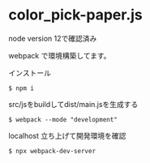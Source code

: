 # color_pick-paper.js

node version 12で確認済み

webpack で環境構築してます。


インストール
```
$ npm i
```

src/jsをbuildしてdist/main.jsを生成する
```
$ webpack --mode "development"
```

localhost 立ち上げて開発環境を確認
```
$ npx webpack-dev-server
```

